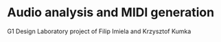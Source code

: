 # Audio analysis and MIDI generation

G1 Design Laboratory project of 
Filip Imiela and Krzysztof Kumka